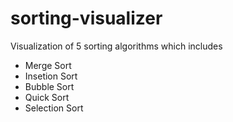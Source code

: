 # sorting-visualizer

Visualization of 5 sorting algorithms which includes
- Merge Sort
- Insetion Sort
- Bubble Sort 
- Quick Sort
- Selection Sort
